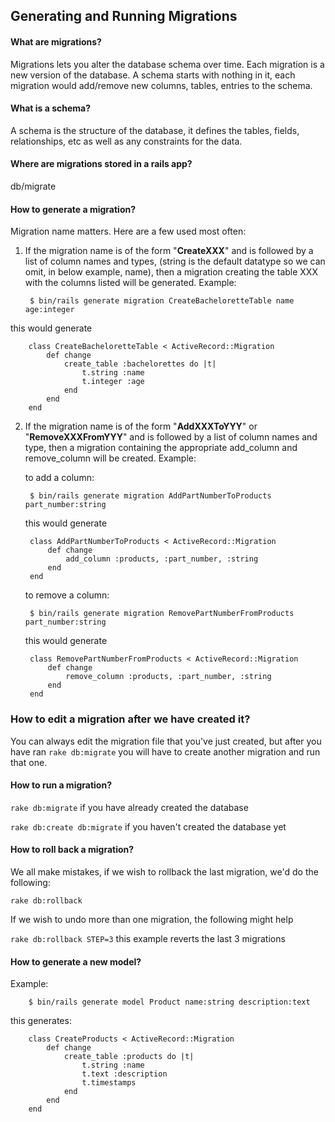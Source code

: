 ## Generating and Running Migrations

#### What are migrations?

Migrations lets you alter the database schema over time. Each migration is a new version of the database. A schema starts with nothing in it, each migration would add/remove new columns, tables, entries to the schema.

#### What is a schema?
A schema is the structure of the database, it defines the tables, fields, relationships, etc as well as any constraints for the data. 

#### Where are migrations stored in a rails app?
db/migrate

#### How to generate a migration?
Migration name matters. Here are a few used most often: 

1. If the migration name is of the form "**CreateXXX**" and is followed by a list of column names and types, (string is the default datatype so we can omit, in below example, name), then a migration creating the table XXX with the columns listed will be generated. Example: 

		$ bin/rails generate migration CreateBacheloretteTable name age:integer
this would generate
		
		class CreateBacheloretteTable < ActiveRecord::Migration
  			def change
    			create_table :bachelorettes do |t|
      				t.string :name
      				t.integer :age
          		end
  			end
		end	

2. If the migration name is of the form "**AddXXXToYYY**" or "**RemoveXXXFromYYY**" and is followed by a list of column names and type, then a migration containing the appropriate add_column and remove_column will be created. Example: 
	
	to add a column: 
	
		$ bin/rails generate migration AddPartNumberToProducts part_number:string

	this would generate

		class AddPartNumberToProducts < ActiveRecord::Migration
  			def change
    			add_column :products, :part_number, :string
  			end
		end

	to remove a column:

		$ bin/rails generate migration RemovePartNumberFromProducts part_number:string
		
	this would generate

		class RemovePartNumberFromProducts < ActiveRecord::Migration
  			def change
    			remove_column :products, :part_number, :string
  			end
		end
		
 		
### How to edit a migration after we have created it?
You can always edit the migration file that you've just created, but after you have ran `rake db:migrate` you will have to create another migration and run that one.

#### How to run a migration?
`rake db:migrate` if you have already created the database

`rake db:create db:migrate` if you haven't created the database yet

#### How to roll back a migration?
We all make mistakes, if we wish to rollback the last migration, we'd do the following:

`rake db:rollback`

If we wish to undo more than one migration, the following might help

`rake db:rollback STEP=3`
this example reverts the last 3 migrations

#### How to generate a new model?
Example:

		$ bin/rails generate model Product name:string description:text
this generates:
		
		class CreateProducts < ActiveRecord::Migration
  			def change
    			create_table :products do |t|
      				t.string :name
      				t.text :description
      				t.timestamps
    			end
  			end
		end